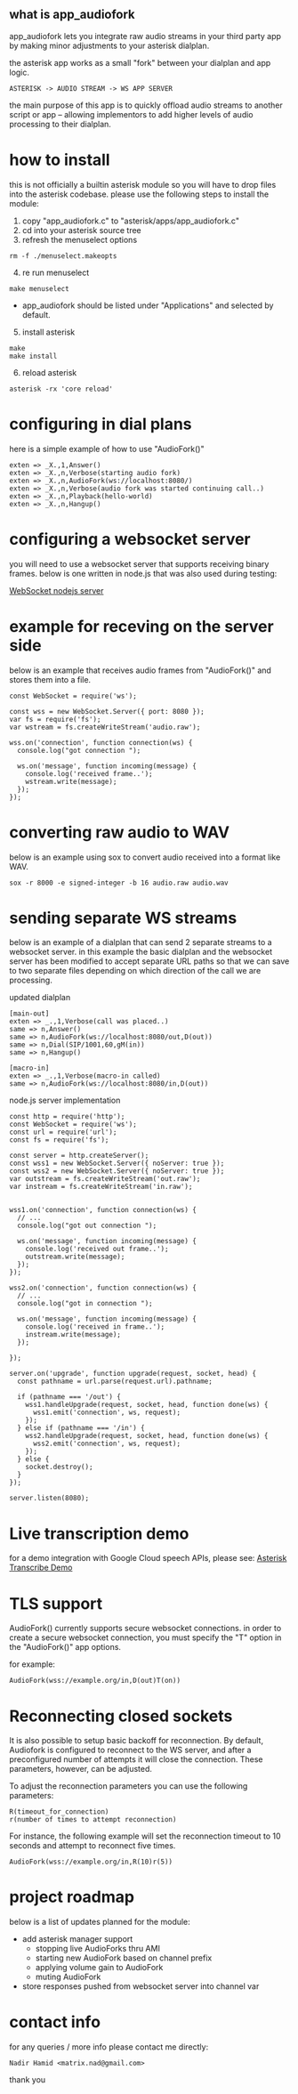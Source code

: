 ## what is app_audiofork

app_audiofork lets you integrate raw audio streams in your third party app by making minor adjustments to your asterisk dialplan. 

the asterisk app works as a small "fork" between your dialplan and app logic. 

```
ASTERISK -> AUDIO STREAM -> WS APP SERVER
```


the main purpose of this app is to quickly offload audio streams to another script or app – allowing implementors to add higher levels of audio processing to their dialplan.

# how to install

this is not officially a builtin asterisk module so you will have to drop files into the asterisk codebase. 
please use the following steps to install the module:

1. copy "app_audiofork.c" to "asterisk/apps/app_audiofork.c"
2. cd into your asterisk source tree
3. refresh the menuselect options
```
rm -f ./menuselect.makeopts
```
4. re run menuselect
```
make menuselect
```
* app_audiofork should be listed under "Applications" and selected by default.
5. install asterisk
```
make
make install
```
6. reload asterisk
```
asterisk -rx 'core reload'
```

# configuring in dial plans

here is a simple example of how to use "AudioFork()"

```
exten => _X.,1,Answer()
exten => _X.,n,Verbose(starting audio fork)
exten => _X.,n,AudioFork(ws://localhost:8080/)
exten => _X.,n,Verbose(audio fork was started continuing call..)
exten => _X.,n,Playback(hello-world)
exten => _X.,n,Hangup()
```

# configuring a websocket server

you will need to use a websocket server that supports receiving binary frames. 
below is one written in node.js that was also used during testing:

[WebSocket nodejs server](https://github.com/websockets/ws)


# example for receving on the server side

below is an example that receives audio frames from "AudioFork()" and stores them into a file.

```
const WebSocket = require('ws');

const wss = new WebSocket.Server({ port: 8080 });
var fs = require('fs');
var wstream = fs.createWriteStream('audio.raw');

wss.on('connection', function connection(ws) {
  console.log("got connection ");

  ws.on('message', function incoming(message) {
    console.log('received frame..');
    wstream.write(message);
  });
});
```


# converting raw audio to WAV

below is an example using sox to convert audio received into a format like WAV.

```
sox -r 8000 -e signed-integer -b 16 audio.raw audio.wav
```

# sending separate WS streams

below is an example of a dialplan that can send 2 separate streams to a websocket server. in this example the basic dialplan and the websocket server has been modified to accept separate URL paths so that we can save to two separate files depending on which direction of the call we are processing. 

updated dialplan

```
[main-out]
exten => _.,1,Verbose(call was placed..)
same => n,Answer()
same => n,AudioFork(ws://localhost:8080/out,D(out))
same => n,Dial(SIP/1001,60,gM(in))
same => n,Hangup()

[macro-in]
exten => _.,1,Verbose(macro-in called)
same => n,AudioFork(ws://localhost:8080/in,D(out))
```

node.js server implementation

```
const http = require('http');
const WebSocket = require('ws');
const url = require('url');
const fs = require('fs');

const server = http.createServer();
const wss1 = new WebSocket.Server({ noServer: true });
const wss2 = new WebSocket.Server({ noServer: true });
var outstream = fs.createWriteStream('out.raw');
var instream = fs.createWriteStream('in.raw');


wss1.on('connection', function connection(ws) {
  // ...
  console.log("got out connection ");

  ws.on('message', function incoming(message) {
    console.log('received out frame..');
    outstream.write(message);
  });
});

wss2.on('connection', function connection(ws) {
  // ...
  console.log("got in connection ");

  ws.on('message', function incoming(message) {
    console.log('received in frame..');
    instream.write(message);
  });

});

server.on('upgrade', function upgrade(request, socket, head) {
  const pathname = url.parse(request.url).pathname;

  if (pathname === '/out') {
    wss1.handleUpgrade(request, socket, head, function done(ws) {
      wss1.emit('connection', ws, request);
    });
  } else if (pathname === '/in') {
    wss2.handleUpgrade(request, socket, head, function done(ws) {
      wss2.emit('connection', ws, request);
    });
  } else {
    socket.destroy();
  }
});

server.listen(8080);
```

# Live transcription demo

for a demo integration with Google Cloud speech APIs, please see: [Asterisk Transcribe Demo](https://github.com/nadirhamid/audiofork-transcribe-demo)

# TLS support

AudioFork() currently supports secure websocket connections. in order to create a secure websocket connection, you must specify the "T" option in the "AudioFork()" app options.

for example:
```
AudioFork(wss://example.org/in,D(out)T(on))
```

# Reconnecting closed sockets

It is also possible to setup basic backoff for reconnection. By default, Audiofork is configured to reconnect to the WS server, and after a preconfigured number of attempts it will close the connection. These parameters, however, can be adjusted.

To adjust the reconnection parameters you can use the following parameters:

```
R(timeout_for_connection)
r(number of times to attempt reconnection)
```

For instance, the following example will set the reconnection timeout to 10 seconds and attempt to reconnect five times.

```
AudioFork(wss://example.org/in,R(10)r(5))
```


# project roadmap

below is a list of updates planned for the module:

- add asterisk manager support
  - stopping live AudioForks thru AMI
  - starting new AudioFork based on channel prefix
  - applying volume gain to AudioFork
  - muting AudioFork
- store responses pushed from websocket server into channel var

# contact info

for any queries / more info please contact me directly:
```
Nadir Hamid <matrix.nad@gmail.com>
```

thank you
